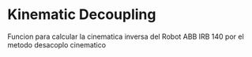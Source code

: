 # Kinematic Decoupling
Funcion para calcular la cinematica inversa del Robot ABB IRB 140 por el metodo desacoplo cinematico

